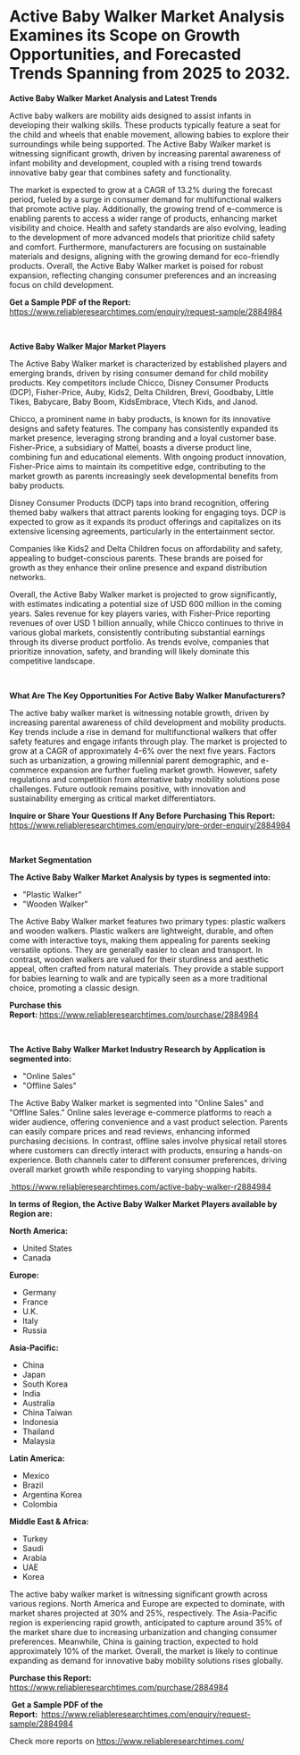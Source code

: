 <p><h1>Active Baby Walker Market Analysis Examines its Scope on Growth Opportunities, and Forecasted Trends Spanning from 2025 to 2032.</h1></p><p><strong>Active Baby Walker Market Analysis and Latest Trends</strong></p>
<p><p>Active baby walkers are mobility aids designed to assist infants in developing their walking skills. These products typically feature a seat for the child and wheels that enable movement, allowing babies to explore their surroundings while being supported. The Active Baby Walker market is witnessing significant growth, driven by increasing parental awareness of infant mobility and development, coupled with a rising trend towards innovative baby gear that combines safety and functionality. </p><p>The market is expected to grow at a CAGR of 13.2% during the forecast period, fueled by a surge in consumer demand for multifunctional walkers that promote active play. Additionally, the growing trend of e-commerce is enabling parents to access a wider range of products, enhancing market visibility and choice. Health and safety standards are also evolving, leading to the development of more advanced models that prioritize child safety and comfort. Furthermore, manufacturers are focusing on sustainable materials and designs, aligning with the growing demand for eco-friendly products. Overall, the Active Baby Walker market is poised for robust expansion, reflecting changing consumer preferences and an increasing focus on child development.</p></p>
<p><strong>Get a Sample PDF of the Report:&nbsp;</strong> <a href="https://www.reliableresearchtimes.com/enquiry/request-sample/2884984?utm_campaign=2609&utm_medium=2&utm_source=Github&utm_content=ia&utm_term=13032025&utm_id=active-baby-walker">https://www.reliableresearchtimes.com/enquiry/request-sample/2884984</a></p>
<p>&nbsp;</p>
<p><strong>Active Baby Walker Major Market Players</strong></p>
<p><p>The Active Baby Walker market is characterized by established players and emerging brands, driven by rising consumer demand for child mobility products. Key competitors include Chicco, Disney Consumer Products (DCP), Fisher-Price, Auby, Kids2, Delta Children, Brevi, Goodbaby, Little Tikes, Babycare, Baby Boom, KidsEmbrace, Vtech Kids, and Janod.</p><p>Chicco, a prominent name in baby products, is known for its innovative designs and safety features. The company has consistently expanded its market presence, leveraging strong branding and a loyal customer base. Fisher-Price, a subsidiary of Mattel, boasts a diverse product line, combining fun and educational elements. With ongoing product innovation, Fisher-Price aims to maintain its competitive edge, contributing to the market growth as parents increasingly seek developmental benefits from baby products.</p><p>Disney Consumer Products (DCP) taps into brand recognition, offering themed baby walkers that attract parents looking for engaging toys. DCP is expected to grow as it expands its product offerings and capitalizes on its extensive licensing agreements, particularly in the entertainment sector.</p><p>Companies like Kids2 and Delta Children focus on affordability and safety, appealing to budget-conscious parents. These brands are poised for growth as they enhance their online presence and expand distribution networks. </p><p>Overall, the Active Baby Walker market is projected to grow significantly, with estimates indicating a potential size of USD 600 million in the coming years. Sales revenue for key players varies, with Fisher-Price reporting revenues of over USD 1 billion annually, while Chicco continues to thrive in various global markets, consistently contributing substantial earnings through its diverse product portfolio. As trends evolve, companies that prioritize innovation, safety, and branding will likely dominate this competitive landscape.</p></p>
<p>&nbsp;</p>
<p><strong>What Are The Key Opportunities For Active Baby Walker Manufacturers?</strong></p>
<p><p>The active baby walker market is witnessing notable growth, driven by increasing parental awareness of child development and mobility products. Key trends include a rise in demand for multifunctional walkers that offer safety features and engage infants through play. The market is projected to grow at a CAGR of approximately 4-6% over the next five years. Factors such as urbanization, a growing millennial parent demographic, and e-commerce expansion are further fueling market growth. However, safety regulations and competition from alternative baby mobility solutions pose challenges. Future outlook remains positive, with innovation and sustainability emerging as critical market differentiators.</p></p>
<p><strong>Inquire or Share Your Questions If Any Before Purchasing This Report:</strong> <a href="https://www.reliableresearchtimes.com/enquiry/pre-order-enquiry/2884984?utm_campaign=2609&utm_medium=2&utm_source=Github&utm_content=ia&utm_term=13032025&utm_id=active-baby-walker">https://www.reliableresearchtimes.com/enquiry/pre-order-enquiry/2884984</a></p>
<p>&nbsp;</p>
<p><strong>Market Segmentation</strong></p>
<p><strong>The Active Baby Walker Market Analysis by types is segmented into:</strong></p>
<p><ul><li>"Plastic Walker"</li><li>"Wooden Walker"</li></ul></p>
<p><p>The Active Baby Walker market features two primary types: plastic walkers and wooden walkers. Plastic walkers are lightweight, durable, and often come with interactive toys, making them appealing for parents seeking versatile options. They are generally easier to clean and transport. In contrast, wooden walkers are valued for their sturdiness and aesthetic appeal, often crafted from natural materials. They provide a stable support for babies learning to walk and are typically seen as a more traditional choice, promoting a classic design.</p></p>
<p><strong>Purchase this Report:&nbsp;</strong><a href="https://www.reliableresearchtimes.com/purchase/2884984?utm_campaign=2609&utm_medium=2&utm_source=Github&utm_content=ia&utm_term=13032025&utm_id=active-baby-walker">https://www.reliableresearchtimes.com/purchase/2884984</a></p>
<p>&nbsp;</p>
<p><strong>The Active Baby Walker Market Industry Research by Application is segmented into:</strong></p>
<p><ul><li>"Online Sales"</li><li>"Offline Sales"</li></ul></p>
<p><p>The Active Baby Walker market is segmented into "Online Sales" and "Offline Sales." Online sales leverage e-commerce platforms to reach a wider audience, offering convenience and a vast product selection. Parents can easily compare prices and read reviews, enhancing informed purchasing decisions. In contrast, offline sales involve physical retail stores where customers can directly interact with products, ensuring a hands-on experience. Both channels cater to different consumer preferences, driving overall market growth while responding to varying shopping habits.</p></p>
<p><a href="https://www.reliableresearchtimes.com/active-baby-walker-r2884984?utm_campaign=2609&utm_medium=2&utm_source=Github&utm_content=ia&utm_term=13032025&utm_id=active-baby-walker">&nbsp;https://www.reliableresearchtimes.com/active-baby-walker-r2884984</a></p>
<p><strong>In terms of Region, the Active Baby Walker Market Players available by Region are:</strong></p>
<p>
    <p> <strong> North America: </strong>
        <ul>
            <li>United States</li>
            <li>Canada</li>
        </ul>
        </p> 
    <p> <strong> Europe: </strong>
        <ul>
            <li>Germany</li>
            <li>France</li>
            <li>U.K.</li>
            <li>Italy</li>
            <li>Russia</li>
        </ul>
        </p> 
    <p> <strong> Asia-Pacific: </strong>
        <ul>
            <li>China</li>
            <li>Japan</li>
            <li>South Korea</li>
            <li>India</li>
            <li>Australia</li>
            <li>China Taiwan</li>
            <li>Indonesia</li>
            <li>Thailand</li>
            <li>Malaysia</li>
        </ul>
        </p> 
    <p> <strong> Latin America: </strong>
        <ul>
            <li>Mexico</li>
            <li>Brazil</li>
            <li>Argentina Korea</li>
            <li>Colombia</li>
        </ul>
        </p> 
    <p> <strong> Middle East & Africa: </strong>
        <ul>
            <li>Turkey</li>
            <li>Saudi</li>
            <li>Arabia</li>
            <li>UAE</li>
            <li>Korea</li>
        </ul>
    </p>
    </p>
<p><p>The active baby walker market is witnessing significant growth across various regions. North America and Europe are expected to dominate, with market shares projected at 30% and 25%, respectively. The Asia-Pacific region is experiencing rapid growth, anticipated to capture around 35% of the market share due to increasing urbanization and changing consumer preferences. Meanwhile, China is gaining traction, expected to hold approximately 10% of the market. Overall, the market is likely to continue expanding as demand for innovative baby mobility solutions rises globally.</p></p>
<p><strong>Purchase this Report: </strong><a href="https://www.reliableresearchtimes.com/purchase/2884984?utm_campaign=2609&utm_medium=2&utm_source=Github&utm_content=ia&utm_term=13032025&utm_id=active-baby-walker">https://www.reliableresearchtimes.com/purchase/2884984</a></p>
<p>&nbsp;<strong>Get a Sample PDF of the Report:&nbsp;&nbsp;</strong><a href="https://www.reliableresearchtimes.com/enquiry/request-sample/2884984?utm_campaign=2609&utm_medium=2&utm_source=Github&utm_content=ia&utm_term=13032025&utm_id=active-baby-walker">https://www.reliableresearchtimes.com/enquiry/request-sample/2884984</a></p>
<p><strong></strong></p>
<p>Check more reports on <a href="https://www.reliableresearchtimes.com/?utm_campaign=2609&utm_medium=2&utm_source=Github&utm_content=ia&utm_term=13032025&utm_id=active-baby-walker">https://www.reliableresearchtimes.com/</a></p>